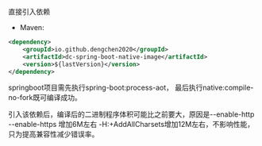 直接引入依赖
- Maven:
```xml
<dependency>
    <groupId>io.github.dengchen2020</groupId>
    <artifactId>dc-spring-boot-native-image</artifactId>
    <version>${lastVersion}</version>
</dependency>
```
springboot项目需先执行spring-boot:process-aot，
最后执行native:compile-no-fork既可编译成功。

引入该依赖后，编译后的二进制程序体积可能比之前要大，原因是--enable-http --enable-https 增加6M左右
-H:+AddAllCharsets增加12M左右，不影响性能，只为提高兼容性减少错误率。